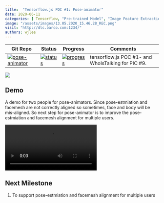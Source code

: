 ```yaml
---
title:  "Tensorflow.js POC #1: Pose-animator"
date: 2020-06-11
categories: [ Tensorflow, "Pre-trained Model", "Image Feature Extraction", "Supervised Learning" ]
image: "/assets/images/13.05.2020_15.46.28_REC.png"
visit: "http://dlc.barco.com:1234/"
authors: wjlee
---
```


| Git Repo                                                                                                                                         | Status                                                                                                                                                                | Progress                                                                                                                    | Comments                                                     |
|--------------------------------------------------------------------------------------------------------------------------------------------------|-----------------------------------------------------------------------------------------------------------------------------------------------------------------------|----------------------------------------------------------------------------------------------------------------------------------------|--------------------------------------------------------------|
| [![pose-animator](https://img.shields.io/badge/pose_animator-gray?logo=tensorflow)](https://git.barco.com/users/wjlee/repos/pose-animator/browse) | [![status](https://tailab.barco.com:9443/deeplearningcomputing/pose-animator/badges/master/pipeline.svg)](https://tailab.barco.com:9443/deeplearningcomputing/pose-animator/pipelines) | [![progress](https://img.shields.io/badge/pose_aniamator-POC-red)](http://dlc.barco.com:1234/)|tensorflow.js POC #1- and WhoIsTalking for PIC #9. |


[![](https://rebrand.ly/dlc_png_url)](https://rebrand.ly/dlc_uml_url)

## Demo

A demo for two people for pose-animators. Since pose-estmiation and facemesh are not correctly aligned so sometimes, face and body will be mis-aligned. So next step for pose-animator is to improve the pose-estmiation and facemesh alignment for multiple users.


![]({{site.url}}{{site.baseurl}}/assets/images/26.05.2020_18.13.13_REC.mp4)

## Next Milestone

1. To support pose-estmiation and facemesh alignment for multiple users


